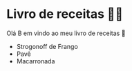 # Livro de receitas :man_cook:

Olá B em vindo ao meu livro de receitas :wave:

- Strogonoff de Frango
- Pavê
- Macarronada
